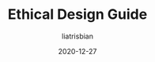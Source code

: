 ---
author: liatrisbian
date: 2020-12-27
tags:
  - websites
  - guides
  - design
target_url: https://ethicaldesign.guide/
title: Ethical Design Guide
---
